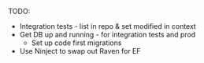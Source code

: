 TODO:

- Integration tests - list in repo & set modified in context
- Get DB up and running - for integration tests and prod
	- Set up code first migrations
- Use Ninject to swap out Raven for EF

